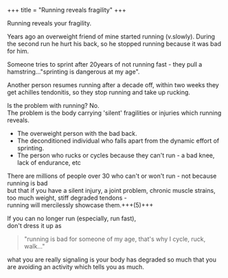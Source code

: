 +++
title = "Running reveals fragility"
+++

Running reveals your fragility.

Years ago an overweight friend of mine started running (v.slowly). During the second run he hurt his back, so he stopped running because it was bad for him.

Someone tries to sprint after 20years of not running fast - they pull a hamstring..."sprinting is dangerous at my age". 

Another person resumes running after a decade off, within two weeks they get achilles tendonitis, so they stop running and take up rucking.

Is the problem with running? No.  
The problem is the body carrying 'silent' fragilities or injuries which running reveals.  

- The overweight person with the bad back. 
- The deconditioned individual who falls apart from the dynamic effort of sprinting. 
- The person who rucks or cycles because they can't run - a bad knee, lack of endurance, etc

There are millions of people over 30 who can't or won't run - not because running is bad  
but that if you have a silent injury, a joint problem, chronic muscle strains, too much weight, stiff degraded tendons -  
running will mercilessly showcase them.+++(5)+++

If you can no longer run (especially, run fast),  
don't dress it up as 

> "running is bad for someone of my age, that's why I cycle, ruck, walk..." 

what you are really signaling is your body has degraded so much that you are avoiding an activity which tells you as much.